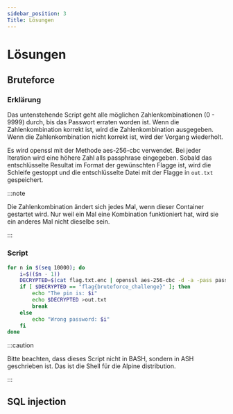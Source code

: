 ```yaml
---
sidebar_position: 3
Title: Lösungen
---
```


# Lösungen

## Bruteforce

### Erklärung

Das untenstehende Script geht alle möglichen Zahlenkombinationen (0 - 9999) durch, bis das Passwort erraten worden ist. Wenn die Zahlenkombination korrekt ist, wird die Zahlenkombination ausgegeben. Wenn die Zahlenkombination nicht korrekt ist, wird der Vorgang wiederholt.

Es wird openssl mit der Methode aes-256-cbc verwendet. Bei jeder Iteration wird eine höhere Zahl alls passphrase eingegeben. Sobald das entschlüsselte Resultat im Format der gewünschten Flagge ist, wird die Schleife gestoppt und die entschlüsselte Datei mit der Flagge in `out.txt` gespeichert.

:::note

Die Zahlenkombination ändert sich jedes Mal, wenn dieser Container gestartet wird. Nur weil ein Mal eine Kombination funktioniert hat, wird sie ein anderes Mal nicht dieselbe sein.

:::

### Script

```bash title="solution.sh"
for n in $(seq 10000); do
    i=$(($n - 1))
    DECRYPTED=$(cat flag.txt.enc | openssl aes-256-cbc -d -a -pass pass:$i)
    if [ $DECRYPTED == "flag{bruteforce_challenge}" ]; then
        echo "The pin is: $i"
        echo $DECRYPTED >out.txt
        break
    else
        echo "Wrong password: $i"
    fi
done
```

:::caution

Bitte beachten, dass dieses Script nicht in BASH, sondern in ASH geschrieben ist. Das ist die Shell für die Alpine distribution.

:::


## SQL injection
